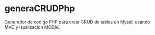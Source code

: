 # generaCRUDPhp
Generador de codigo PHP para crear CRUD de tablas en Mysql. 
usando MVC y isualizacion MODAL
